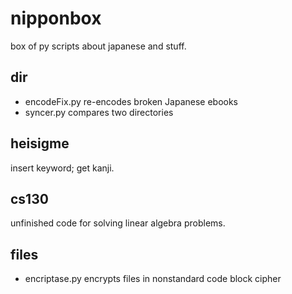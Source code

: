 nipponbox
=========

box of py scripts about japanese and stuff.

dir
---
* encodeFix.py
	re-encodes broken Japanese ebooks
* syncer.py
	compares two directories
	

heisigme
--------
insert keyword; get kanji.

cs130
-----
unfinished code for solving linear algebra problems.

files
-----
* encriptase.py
	encrypts files in nonstandard code block cipher
